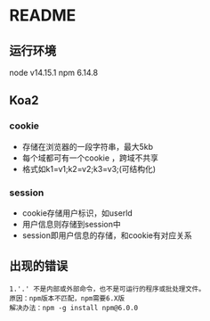 # README

## 运行环境

node v14.15.1
npm 6.14.8

## Koa2

### cookie

+ 存储在浏览器的一段字符串，最大5kb
+ 每个域都可有一个cookie ，跨域不共享
+ 格式如k1=v1;k2=v2;k3=v3;(可结构化)

### session

+ cookie存储用户标识，如userld
+ 用户信息则存储到session中
+ session即用户信息的存储，和cookie有对应关系

## 出现的错误

```shell
1.'.' 不是内部或外部命令，也不是可运行的程序或批处理文件。
原因：npm版本不匹配，npm需要6.X版
解决办法：npm -g install npm@6.0.0
```
